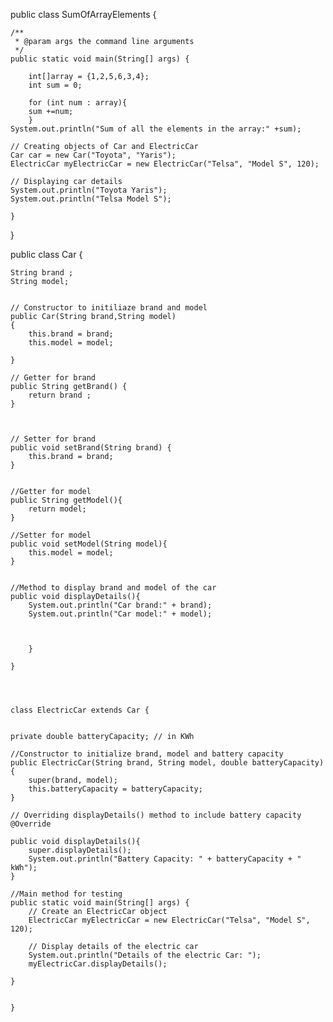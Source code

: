 
public class SumOfArrayElements {

    /**
     * @param args the command line arguments
     */
    public static void main(String[] args) {
        
        int[]array = {1,2,5,6,3,4};
        int sum = 0;
        
        for (int num : array){
        sum +=num;
        }
    System.out.println("Sum of all the elements in the array:" +sum);
            
    // Creating objects of Car and ElectricCar
    Car car = new Car("Toyota", "Yaris");
    ElectricCar myElectricCar = new ElectricCar("Telsa", "Model S", 120);
    
    // Displaying car details
    System.out.println("Toyota Yaris");
    System.out.println("Telsa Model S");
    
    }


    
}

public class Car {

    String brand ;
    String model;
   
   
    // Constructor to initiliaze brand and model
    public Car(String brand,String model)
    {
        this.brand = brand;
        this.model = model;
       
    }
   
    // Getter for brand
    public String getBrand() {
        return brand ;
    }

   
   
    // Setter for brand
    public void setBrand(String brand) {
        this.brand = brand;
    }
   
   
    //Getter for model
    public String getModel(){
        return model;
    }
   
    //Setter for model
    public void setModel(String model){
        this.model = model;
    }
 
   
    //Method to display brand and model of the car
    public void displayDetails(){
        System.out.println("Car brand:" + brand);
        System.out.println("Car model:" + model);
       
       
    
        }
       
    } 




    class ElectricCar extends Car {
    
    
    private double batteryCapacity; // in KWh
   
    //Constructor to initialize brand, model and battery capacity
    public ElectricCar(String brand, String model, double batteryCapacity){
        super(brand, model);
        this.batteryCapacity = batteryCapacity;
    }
   
    // Overriding displayDetails() method to include battery capacity
    @Override
   
    public void displayDetails(){
        super.displayDetails();
        System.out.println("Battery Capacity: " + batteryCapacity + " kWh");
    }
   
    //Main method for testing
    public static void main(String[] args) {
        // Create an ElectricCar object
        ElectricCar myElectricCar = new ElectricCar("Telsa", "Model S", 120);
       
        // Display details of the electric car
        System.out.println("Details of the electric Car: ");
        myElectricCar.displayDetails();
       
    }
       
       
    }
    




